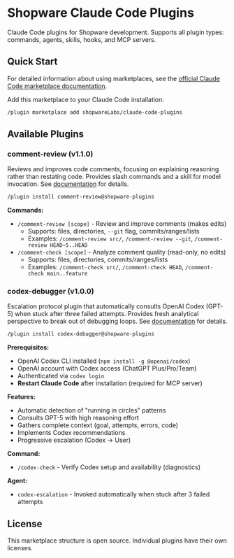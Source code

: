 # Shopware Claude Code Plugins

Claude Code plugins for Shopware development. Supports all plugin types: commands, agents, skills, hooks, and MCP servers.

## Quick Start

For detailed information about using marketplaces, see the [official Claude Code marketplace documentation](https://docs.claude.com/en/docs/claude-code/plugins).

Add this marketplace to your Claude Code installation:

```bash
/plugin marketplace add shopwareLabs/claude-code-plugins
```

## Available Plugins

### comment-review (v1.1.0)

Reviews and improves code comments, focusing on explaining reasoning rather than restating code. Provides slash commands and a skill for model invocation. See [documentation](./plugins/code-quality/comment-review/README.md) for details.

```bash
/plugin install comment-review@shopware-plugins
```

**Commands:**
- `/comment-review [scope]` - Review and improve comments (makes edits)
  - Supports: files, directories, `--git` flag, commits/ranges/lists
  - Examples: `/comment-review src/`, `/comment-review --git`, `/comment-review HEAD~5..HEAD`
- `/comment-check [scope]` - Analyze comment quality (read-only, no edits)
  - Supports: files, directories, commits/ranges/lists
  - Examples: `/comment-check src/`, `/comment-check HEAD`, `/comment-check main..feature`

### codex-debugger (v1.0.0)

Escalation protocol plugin that automatically consults OpenAI Codex (GPT-5) when stuck after three failed attempts. Provides fresh analytical perspective to break out of debugging loops. See [documentation](./plugins/debugging/codex-debugger/README.md) for details.

```bash
/plugin install codex-debugger@shopware-plugins
```

**Prerequisites:**
- OpenAI Codex CLI installed (`npm install -g @openai/codex`)
- OpenAI account with Codex access (ChatGPT Plus/Pro/Team)
- Authenticated via `codex login`
- **Restart Claude Code** after installation (required for MCP server)

**Features:**
- Automatic detection of "running in circles" patterns
- Consults GPT-5 with high reasoning effort
- Gathers complete context (goal, attempts, errors, code)
- Implements Codex recommendations
- Progressive escalation (Codex → User)

**Command:**
- `/codex-check` - Verify Codex setup and availability (diagnostics)

**Agent:**
- `codex-escalation` - Invoked automatically when stuck after 3 failed attempts

## License

This marketplace structure is open source. Individual plugins have their own licenses.
